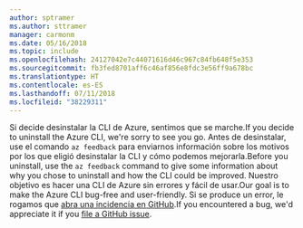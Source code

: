 ```yaml
---
author: sptramer
ms.author: sttramer
manager: carmonm
ms.date: 05/16/2018
ms.topic: include
ms.openlocfilehash: 24127042e7c44071616d46c967c84fb648f5e353
ms.sourcegitcommit: fb3fed8701aff6c46af856e8fdc3e56ff9a678bc
ms.translationtype: HT
ms.contentlocale: es-ES
ms.lasthandoff: 07/11/2018
ms.locfileid: "38229311"
---
```

<span data-ttu-id="f19bb-101">Si decide desinstalar la CLI de Azure, sentimos que se marche.</span><span class="sxs-lookup"><span data-stu-id="f19bb-101">If you decide to uninstall the Azure CLI, we're sorry to see you go.</span></span> <span data-ttu-id="f19bb-102">Antes de desinstalar, use el comando `az feedback` para enviarnos información sobre los motivos por los que eligió desinstalar la CLI y cómo podemos mejorarla.</span><span class="sxs-lookup"><span data-stu-id="f19bb-102">Before you uninstall, use the `az feedback` command to give some information about why you chose to uninstall and how the CLI could be improved.</span></span> <span data-ttu-id="f19bb-103">Nuestro objetivo es hacer una CLI de Azure sin errores y fácil de usar.</span><span class="sxs-lookup"><span data-stu-id="f19bb-103">Our goal is to make the Azure CLI bug-free and user-friendly.</span></span> <span data-ttu-id="f19bb-104">Si se produce un error, le rogamos que [abra una incidencia en GitHub](https://github.com/Azure/azure-cli/issues).</span><span class="sxs-lookup"><span data-stu-id="f19bb-104">If you encountered a bug, we'd appreciate it if you [file a GitHub issue](https://github.com/Azure/azure-cli/issues).</span></span>
